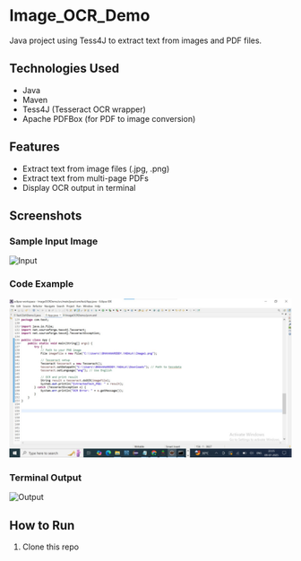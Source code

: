 # Image_OCR_Demo

Java project using Tess4J to extract text from images and PDF files.

## Technologies Used
- Java
- Maven
- Tess4J (Tesseract OCR wrapper)
- Apache PDFBox (for PDF to image conversion)

## Features
- Extract text from image files (.jpg, .png)
- Extract text from multi-page PDFs
- Display OCR output in terminal

## Screenshots

### Sample Input Image
![Input](screenshots/input-image.png)

### Code Example
![Code](screenshots/code.png)

### Terminal Output
![Output](screenshots/terminal-output.png)

## How to Run
1. Clone this repo
